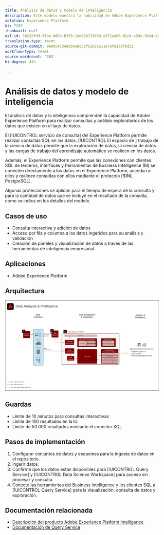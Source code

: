```yaml
---
title: Análisis de datos y modelo de inteligencia
description: Este modelo muestra la habilidad de Adobe Experience Platform para realizar consultas y análisis de los datos presentes en el repositorio de datos.
solution: Experience Platform
kt: 7207
thumbnail: null
exl-id: 3b22dfdd-3fbe-40b3-b798-1ee983723039,a972ea56-d1c8-45da-9044-ed31222a2441
translation-type: tm+mt
source-git-commit: 9e0954334e8b8a8c5bf52651611e7afa165f6d21
workflow-type: tm+mt
source-wordcount: '283'
ht-degree: 44%

---
```


# Análisis de datos y modelo de inteligencia

El análisis de datos y la inteligencia comprenden la capacidad de Adobe Experience Platform para realizar consultas y análisis exploratorios de los datos que existen en el lago de datos.

El [!UICONTROL servicio de consulta] del Experience Platform permite realizar consultas SQL en los datos. [!UICONTROL El espacio de ] trabajo de la ciencia de datos permite que la exploración de datos, la ciencia de datos y las cargas de trabajo del aprendizaje automático se realicen en los datos.

Además, el Experience Platform permite que las conexiones con clientes SQL de terceros, interfaces y herramientas de Business Intelligence (BI) se conecten directamente a los datos en el Experience Platform, accedan a ellos y realicen consultas con ellos mediante el protocolo [!DNL PostgreSQL].

Algunas protecciones se aplican para el tiempo de espera de la consulta y para la cantidad de datos que se incluye en el resultado de la consulta, como se indica en los detalles del modelo.

## Casos de uso

* Consulta interactiva y adición de datos
* Acceso por fila y columna a los datos ingeridos para su análisis y validación
* Creación de paneles y visualización de datos a través de las herramientas de inteligencia empresarial

## Aplicaciones

* Adobe Experience Platform

## Arquitectura

<img src="assets/data_exploration.svg" alt="Arquitectura de referencia para el modelo de análisis de datos empresariales y creación de informes" style="border:1px solid #4a4a4a" />

## Guardas

* Límite de 10 minutos para consultas interactivas
* Límite de 100 resultados en la IU
* Límite de 50 000 resultados mediante el conector SQL

## Pasos de implementación

1. Configurar conjuntos de datos y esquemas para la ingesta de datos en el repositorio.
1. Ingerir datos.
1. Confirme que los datos están disponibles para [!UICONTROL Query Service] y [!UICONTROL Data Science Workspace] para acceso sin procesar y consulta.
1. Conecte las herramientas del Business Intelligence y los clientes SQL a [!UICONTROL Query Service] para la visualización, consulta de datos y exploración.

## Documentación relacionada

* [Descripción del producto Adobe Experience Platform Intelligence](https://helpx.adobe.com/es/legal/product-descriptions/adobe-experience-platform-intelligence---product-description.html)
* [Documentación de Query Service](https://experienceleague.adobe.com/docs/experience-platform/query/home.html?lang=es)

